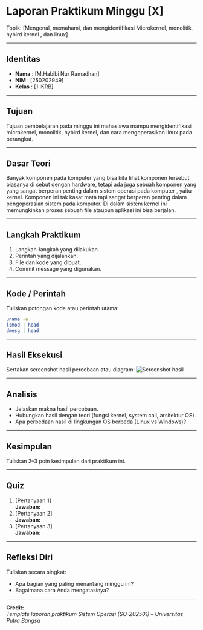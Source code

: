 
# Laporan Praktikum Minggu [X]
Topik: [Mengenal, memahami, dan mengidentifikasi Microkernel, monolitik, hybird kernel , dan linux]

---

## Identitas
- **Nama**  : [M.Habibi Nur Ramadhan]  
- **NIM**   : [250202949]  
- **Kelas** : [1 IKRB]

---

## Tujuan
Tujuan pembelajaran pada minggu ini mahasiswa mampu mengidentifikasi microkernel, monolitik, hybird kernel, dan cara mengoperasikan linux pada perangkat.

---

## Dasar Teori
Banyak komponen pada komputer yang bisa kita lihat komponen tersebut biasanya di sebut dengan hardware, tetapi ada juga sebuah komponen yang yang sangat berperan penting dalam sistem operasi pada komputer , yaitu kernel. Komponen ini tak kasat mata tapi sangat berperan penting dalam pengoperasian sistem pada komputer. Di dalam sistem kernel ini memungkinkan proses sebuah file ataupun aplikasi ini bisa berjalan.

---

## Langkah Praktikum
1. Langkah-langkah yang dilakukan.  
2. Perintah yang dijalankan.  
3. File dan kode yang dibuat.  
4. Commit message yang digunakan.

---

## Kode / Perintah
Tuliskan potongan kode atau perintah utama:
```bash
uname -a
lsmod | head
dmesg | head
```

---

## Hasil Eksekusi
Sertakan screenshot hasil percobaan atau diagram:
![Screenshot hasil](screenshots/example.png)

---

## Analisis
- Jelaskan makna hasil percobaan.  
- Hubungkan hasil dengan teori (fungsi kernel, system call, arsitektur OS).  
- Apa perbedaan hasil di lingkungan OS berbeda (Linux vs Windows)?  

---

## Kesimpulan
Tuliskan 2–3 poin kesimpulan dari praktikum ini.

---

## Quiz
1. [Pertanyaan 1]  
   **Jawaban:**  
2. [Pertanyaan 2]  
   **Jawaban:**  
3. [Pertanyaan 3]  
   **Jawaban:**  

---

## Refleksi Diri
Tuliskan secara singkat:
- Apa bagian yang paling menantang minggu ini?  
- Bagaimana cara Anda mengatasinya?  

---

**Credit:**  
_Template laporan praktikum Sistem Operasi (SO-202501) – Universitas Putra Bangsa_
